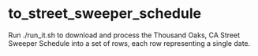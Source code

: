 # to_street_sweeper_schedule

Run ./run_it.sh to download and process the Thousand Oaks, CA Street Sweeper Schedule into a set of rows, each row representing a single date.
